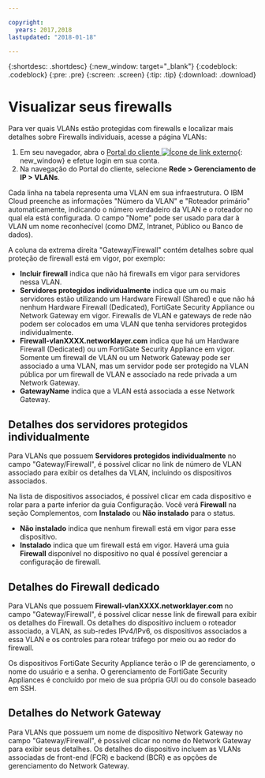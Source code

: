 ```yaml
---

copyright:
  years: 2017,2018
lastupdated: "2018-01-18"

---
```


{:shortdesc: .shortdesc}
{:new_window: target="_blank"}
{:codeblock: .codeblock}
{:pre: .pre}
{:screen: .screen}
{:tip: .tip}
{:download: .download}

# Visualizar seus firewalls

Para ver quais VLANs estão protegidas com firewalls e localizar mais detalhes sobre Firewalls individuais, acesse a página VLANs:

1. Em seu navegador, abra o [Portal do cliente ![Ícone de link externo](../../icons/launch-glyph.svg "Ícone de link externo")](https://control.softlayer.com/){: new_window} e efetue login em sua conta.
2. Na navegação do Portal do cliente, selecione **Rede > Gerenciamento de IP > VLANs**.

Cada linha na tabela representa uma VLAN em sua infraestrutura. O IBM Cloud preenche as informações "Número da VLAN" e "Roteador primário" automaticamente, indicando o número verdadeiro da VLAN e o roteador no qual ela está configurada. O campo "Nome" pode ser usado para dar à VLAN um nome reconhecível (como DMZ, Intranet, Público ou Banco de dados).

A coluna da extrema direita "Gateway/Firewall" contém detalhes sobre qual proteção de firewall está em vigor, por exemplo:

- **Incluir firewall** indica que não há firewalls em vigor para servidores nessa VLAN.
- **Servidores protegidos individualmente** indica que um ou mais servidores estão utilizando um Hardware Firewall (Shared) e que não há nenhum Hardware Firewall (Dedicated), FortiGate Security Appliance ou Network Gateway em vigor. Firewalls de VLAN e gateways de rede não podem ser colocados em uma VLAN que tenha servidores protegidos individualmente.
- **Firewall-vlanXXXX.networklayer.com** indica que há um Hardware Firewall (Dedicated) ou um FortiGate Security Appliance em vigor. Somente um firewall de VLAN ou um Network Gateway pode ser associado a uma VLAN, mas um servidor pode ser protegido na VLAN pública por um firewall de VLAN e associado na rede privada a um Network Gateway.
- **GatewayName** indica que a VLAN está associada a esse Network Gateway.

## Detalhes dos servidores protegidos individualmente

Para VLANs que possuem **Servidores protegidos individualmente** no campo "Gateway/Firewall", é possível clicar no link de número de VLAN associado para exibir os detalhes da VLAN, incluindo os dispositivos associados.

Na lista de dispositivos associados, é possível clicar em cada dispositivo e rolar para a parte inferior da guia Configuração. Você verá **Firewall** na seção Complementos, com **Instalado** ou **Não instalado** para o status.

- **Não instalado** indica que nenhum firewall está em vigor para esse dispositivo.
- **Instalado** indica que um firewall está em vigor. Haverá uma guia **Firewall** disponível no dispositivo no qual é possível gerenciar a configuração de firewall.

## Detalhes do Firewall dedicado

Para VLANs que possuem **Firewall-vlanXXXX.networklayer.com** no campo "Gateway/Firewall", é possível clicar nesse link de firewall para exibir os detalhes do Firewall. Os detalhes do dispositivo incluem o roteador associado, a VLAN, as sub-redes IPv4/IPv6, os dispositivos associados a essa VLAN e os controles para rotear tráfego por meio ou ao redor do firewall.

Os dispositivos FortiGate Security Appliance terão o IP de gerenciamento, o nome do usuário e a senha.  O gerenciamento de FortiGate Security Appliances é concluído por meio de sua própria GUI ou do console baseado em SSH.

## Detalhes do Network Gateway

Para VLANs que possuem um nome de dispositivo Network Gateway no campo "Gateway/Firewall", é possível clicar no nome do Network Gateway para exibir seus detalhes. Os detalhes do dispositivo incluem as VLANs associadas de front-end (FCR) e backend (BCR) e as opções de gerenciamento do Network Gateway.
